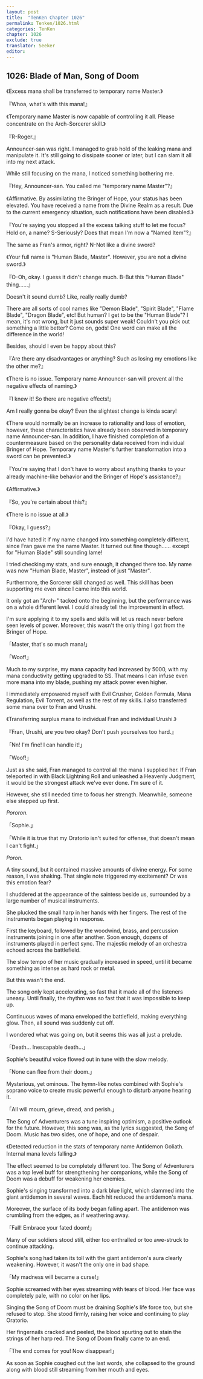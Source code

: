 ```yaml
---
layout: post
title:  "TenKen Chapter 1026"
permalink: Tenken/1026.html
categories: TenKen
chapter: 1026
exclude: true
translator: Seeker
editor: 
---
```

<h2>1026: Blade of Man, Song of Doom</h2>

《Excess mana shall be transferred to temporary name Master.》

『Whoa, what's with this mana!』

《Temporary name Master is now capable of controlling it all. Please concentrate on the Arch-Sorcerer skill.》

『R-Roger.』

Announcer-san was right. I managed to grab hold of the leaking mana and manipulate it. It's still going to dissipate sooner or later, but I can slam it all into my next attack.

While still focusing on the mana, I noticed something bothering me.

『Hey, Announcer-san. You called me "temporary name Master"?』

《Affirmative. By assimilating the Bringer of Hope, your status has been elevated. You have received a name from the Divine Realm as a result. Due to the current emergency situation, such notifications have been disabled.》

『You're saying you stopped all the excess talking stuff to let me focus? Hold on, a name? S-Seriously? Does that mean I'm now a "Named Item"?』

The same as Fran's armor, right? N-Not like a divine sword?

《Your full name is "Human Blade, Master". However, you are not a divine sword.》

『O-Oh, okay. I guess it didn't change much. B-But this "Human Blade" thing……』

Doesn't it sound dumb? Like, really really dumb?

There are all sorts of cool names like "Demon Blade", "Spirit Blade", "Flame Blade", "Dragon Blade", etc! But human? I get to be the "Human Blade"? I mean, it's not wrong, but it just sounds super weak! Couldn't you pick out something a little better? Come on, gods! One word can make all the difference in the world!

Besides, should I even be happy about this?

『Are there any disadvantages or anything? Such as losing my emotions like the other me?』

《There is no issue. Temporary name Announcer-san will prevent all the negative effects of naming.》

『I knew it! So there are negative effects!』

Am I really gonna be okay? Even the slightest change is kinda scary!

《There would normally be an increase to rationality and loss of emotion, however, these characteristics have already been observed in temporary name Announcer-san. In addition, I have finished completion of a countermeasure based on the personality data received from individual Bringer of Hope. Temporary name Master's further transformation into a sword can be prevented.》

『You're saying that I don't have to worry about anything thanks to your already machine-like behavior and the Bringer of Hope's assistance?』

《Affirmative.》

『So, you're certain about this?』

《There is no issue at all.》

『Okay, I guess?』

I'd have hated it if my name changed into something completely different, since Fran gave me the name Master. It turned out fine though…… except for "Human Blade" still sounding lame!

I tried checking my stats, and sure enough, it changed there too. My name was now "Human Blade, Master", instead of just "Master".

Furthermore, the Sorcerer skill changed as well. This skill has been supporting me even since I came into this world.

It only got an "Arch-" tacked onto the beginning, but the performance was on a whole different level. I could already tell the improvement in effect.

I'm sure applying it to my spells and skills will let us reach never before seen levels of power. Moreover, this wasn't the only thing I got from the Bringer of Hope.

「Master, that's so much mana!」

「Woof!」

Much to my surprise, my mana capacity had increased by 5000, with my mana conductivity getting upgraded to SS. That means I can infuse even more mana into my blade, pushing my attack power even higher.

I immediately empowered myself with Evil Crusher, Golden Formula, Mana Regulation, Evil Torrent, as well as the rest of my skills. I also transferred some mana over to Fran and Urushi.

《Transferring surplus mana to individual Fran and individual Urushi.》

『Fran, Urushi, are you two okay? Don't push yourselves too hard.』

「Nn! I'm fine! I can handle it!」

「Woof!」

Just as she said, Fran managed to control all the mana I supplied her. If Fran teleported in with Black Lightning Roll and unleashed a Heavenly Judgment, it would be the strongest attack we've ever done. I'm sure of it.

However, she still needed time to focus her strength. Meanwhile, someone else stepped up first.

*Pororon.*

「Sophie.」

「While it is true that my Oratorio isn't suited for offense, that doesn't mean I can't fight.」

*Poron.*

A tiny sound, but it contained massive amounts of divine energy. For some reason, I was shaking. That single note triggered my excitement? Or was this emotion fear?

I shuddered at the appearance of the saintess beside us, surrounded by a large number of musical instruments.

She plucked the small harp in her hands with her fingers. The rest of the instruments began playing in response.

First the keyboard, followed by the woodwind, brass, and percussion instruments joining in one after another. Soon enough, dozens of instruments played in perfect sync. The majestic melody of an orchestra echoed across the battlefield.

The slow tempo of her music gradually increased in speed, until it became something as intense as hard rock or metal.

But this wasn't the end.

The song only kept accelerating, so fast that it made all of the listeners uneasy. Until finally, the rhythm was so fast that it was impossible to keep up.

Continuous waves of mana enveloped the battlefield, making everything glow. Then, all sound was suddenly cut off.

I wondered what was going on, but it seems this was all just a prelude.

「Death… Inescapable death…」

Sophie's beautiful voice flowed out in tune with the slow melody.

「None can flee from their doom.」

Mysterious, yet ominous. The hymn-like notes combined with Sophie's soprano voice to create music powerful enough to disturb anyone hearing it.

「All will mourn, grieve, dread, and perish.」

The Song of Adventurers was a tune inspiring optimism, a positive outlook for the future. However, this song was, as the lyrics suggested, the Song of Doom. Music has two sides, one of hope, and one of despair.

《Detected reduction in the stats of temporary name Antidemon Goliath. Internal mana levels falling.》

The effect seemed to be completely different too. The Song of Adventurers was a top level buff for strengthening her companions, while the Song of Doom was a debuff for weakening her enemies.

Sophie's singing transformed into a dark blue light, which slammed into the giant antidemon in several waves. Each hit reduced the antidemon's mana.

Moreover, the surface of its body began falling apart. The antidemon was crumbling from the edges, as if weathering away.

「Fall! Embrace your fated doom!」

Many of our soldiers stood still, either too enthralled or too awe-struck to continue attacking.

Sophie's song had taken its toll with the giant antidemon's aura clearly weakening. However, it wasn't the only one in bad shape.

「My madness will became a curse!」

Sophie screamed with her eyes streaming with tears of blood. Her face was completely pale, with no color on her lips.

Singing the Song of Doom must be draining Sophie's life force too, but she refused to stop. She stood firmly, raising her voice and continuing to play Oratorio.

Her fingernails cracked and peeled, the blood spurting out to stain the strings of her harp red. The Song of Doom finally came to an end.

「The end comes for you! Now disappear!」

As soon as Sophie coughed out the last words, she collapsed to the ground along with blood still streaming from her mouth and eyes.



